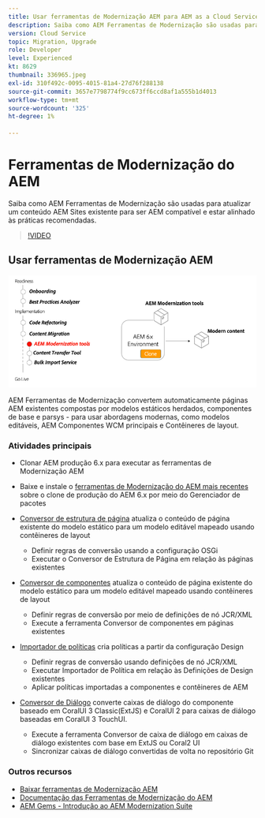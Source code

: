 ```yaml
---
title: Usar ferramentas de Modernização AEM para AEM as a Cloud Service
description: Saiba como AEM Ferramentas de Modernização são usadas para atualizar um projeto de AEM existente e conteúdo para ser AEM compatível.
version: Cloud Service
topic: Migration, Upgrade
role: Developer
level: Experienced
kt: 8629
thumbnail: 336965.jpeg
exl-id: 310f492c-0095-4015-81a4-27d76f288138
source-git-commit: 3657e7798774f9cc673ff6ccd8af1a555b1d4013
workflow-type: tm+mt
source-wordcount: '325'
ht-degree: 1%

---
```



# Ferramentas de Modernização do AEM

Saiba como AEM Ferramentas de Modernização são usadas para atualizar um conteúdo AEM Sites existente para ser AEM compatível e estar alinhado às práticas recomendadas.

>[!VIDEO](https://video.tv.adobe.com/v/336965/?quality=12&learn=on)

## Usar ferramentas de Modernização AEM

![Ciclo de vida das Ferramentas de Modernização do AEM](./assets/aem-modernization-tools.png)

AEM Ferramentas de Modernização convertem automaticamente páginas AEM existentes compostas por modelos estáticos herdados, componentes de base e parsys - para usar abordagens modernas, como modelos editáveis, AEM Componentes WCM principais e Contêineres de layout.

### Atividades principais

+ Clonar AEM produção 6.x para executar as ferramentas de Modernização AEM
+ Baixe e instale o [ferramentas de Modernização do AEM mais recentes](https://github.com/adobe/aem-modernize-tools/releases/latest) sobre o clone de produção do AEM 6.x por meio do Gerenciador de pacotes

+ [Conversor de estrutura de página](https://opensource.adobe.com/aem-modernize-tools/pages/tools/page-structure.html) atualiza o conteúdo de página existente do modelo estático para um modelo editável mapeado usando contêineres de layout
   + Definir regras de conversão usando a configuração OSGi
   + Executar o Conversor de Estrutura de Página em relação às páginas existentes

+ [Conversor de componentes](https://opensource.adobe.com/aem-modernize-tools/pages/tools/component.html) atualiza o conteúdo de página existente do modelo estático para um modelo editável mapeado usando contêineres de layout
   + Definir regras de conversão por meio de definições de nó JCR/XML
   + Execute a ferramenta Conversor de componentes em páginas existentes

+ [Importador de políticas](https://opensource.adobe.com/aem-modernize-tools/pages/tools/policy-importer.html) cria políticas a partir da configuração Design
   + Definir regras de conversão usando definições de nó JCR/XML
   + Executar Importador de Política em relação às Definições de Design existentes
   + Aplicar políticas importadas a componentes e contêineres de AEM

+ [Conversor de Diálogo](https://opensource.adobe.com/aem-modernize-tools/pages/tools/dialog.html) converte caixas de diálogo do componente baseado em CoralUI 3 Classic(ExtJS) e CoralUI 2 para caixas de diálogo baseadas em CoralUI 3 TouchUI.
   + Execute a ferramenta Conversor de caixa de diálogo em caixas de diálogo existentes com base em ExtJS ou Coral2 UI
   + Sincronizar caixas de diálogo convertidas de volta no repositório Git

### Outros recursos

+ [Baixar ferramentas de Modernização AEM](https://github.com/adobe/aem-modernize-tools/releases/latest)
+ [Documentação das Ferramentas de Modernização do AEM](https://opensource.adobe.com/aem-modernize-tools/)
+ [AEM Gems - Introdução ao AEM Modernization Suite](https://helpx.adobe.com/experience-manager/kt/eseminars/gems/Introducing-the-AEM-Modernization-Suite.html)
